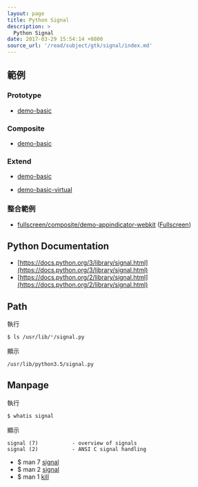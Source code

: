 ```yaml
---
layout: page
title: Python Signal
description: >
  Python Signal
date: 2017-03-29 15:54:14 +0800
source_url: '/read/subject/gtk/signal/index.md'
---
```


## 範例

### Prototype

* [demo-basic](https://github.com/foreachsam/book-lang-python/blob/gh-pages/example/subject/gtk/signal/prototype/demo-basic/main.py)

### Composite

* [demo-basic](https://github.com/foreachsam/book-lang-python/blob/gh-pages/example/subject/gtk/signal/composite/demo-basic/main.py)


### Extend

* [demo-basic](https://github.com/foreachsam/book-lang-python/blob/gh-pages/example/subject/gtk/signal/extend/demo-basic/main.py)

* [demo-basic-virtual](https://github.com/foreachsam/book-lang-python/blob/gh-pages/example/subject/gtk/signal/extend/demo-basic-virtual/main.py)


### 整合範例

* [fullscreen/composite/demo-appindicator-webkit](https://github.com/foreachsam/book-lang-python/blob/gh-pages/example/subject/gtk/fullscreen/composite/demo-appindicator-webkit/main.py) ([Fullscreen](https://foreachsam.github.io/book-lang-python/read/subject/gtk/fullscreen/))

## Python Documentation

* [https://docs.python.org/3/library/signal.html](https://docs.python.org/3/library/signal.html)
* [https://docs.python.org/2/library/signal.html](https://docs.python.org/2/library/signal.html)


## Path

執行

``` sh
$ ls /usr/lib/*/signal.py
```

顯示

```
/usr/lib/python3.5/signal.py
```

## Manpage

執行

``` sh
$ whatis signal
```

顯示

```
signal (7)           - overview of signals
signal (2)           - ANSI C signal handling
```

* $ man 7 [signal](http://manpages.ubuntu.com/manpages/xenial/en/man7/signal.7.html)
* $ man 2 [signal](http://manpages.ubuntu.com/manpages/xenial/en/man2/signal.2.html)
* $ man 1 [kill](http://manpages.ubuntu.com/manpages/xenial/en/man1/kill.1.html)
